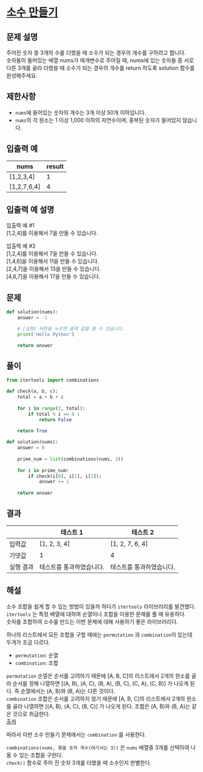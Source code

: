 # [소수 만들기](https://school.programmers.co.kr/learn/courses/30/lessons/12977)

## 문제 설명
주어진 숫자 중 3개의 수를 더했을 때 소수가 되는 경우의 개수를 구하려고 합니다.<br>
숫자들이 들어있는 배열 nums가 매개변수로 주어질 때, nums에 있는 숫자들 중 서로 다른 3개를 골라 더했을 때 소수가 되는 경우의 개수를 return 하도록 solution 함수를 완성해주세요.

## 제한사항
- `nums`에 들어있는 숫자의 개수는 3개 이상 50개 이하입니다.
- `nums`의 각 원소는 1 이상 1,000 이하의 자연수이며, 중복된 숫자가 들어있지 않습니다.

## 입출력 예
|nums|result|
|---|---|
|[1,2,3,4]|1|
|[1,2,7,6,4]|4|

## 입출력 예 설명
입출력 예 #1<br>
[1,2,4]를 이용해서 7을 만들 수 있습니다.<br>

입출력 예 #2<br>
[1,2,4]를 이용해서 7을 만들 수 있습니다.<br>
[1,4,6]을 이용해서 11을 만들 수 있습니다.<br>
[2,4,7]을 이용해서 13을 만들 수 있습니다.<br>
[4,6,7]을 이용해서 17을 만들 수 있습니다.

## 문제
```python
def solution(nums):
    answer = -1

    # [실행] 버튼을 누르면 출력 값을 볼 수 있습니다.
    print('Hello Python')

    return answer
```

## 풀이
```python
from itertools import combinations

def check(a, b, c): 
    total = a + b + c
    
    for i in range(2, total): 
        if total % i == 0 :
            return False
        
    return True 

def solution(nums):
    answer = 0
    
    prime_num = list(combinations(nums, 3))
    
    for i in prime_num: 
        if check(i[0], i[1], i[2]):
            answer += 1
            
    return answer
```

## 결과
||테스트 1|테스트 2|
|---|---|---|
|입력값|[1, 2, 3, 4]|[1, 2, 7, 6, 4]|
|기댓값|1|4|
|실행 결과|테스트를 통과하였습니다.|테스트를 통과하였습니다.|

## 해설
소수 조합을 쉽게 할 수 있는 방법이 있을까 하다가 `itertools` 라이브러리를 발견했다.<br>
`itertools` 는 특정 배열에 대하여 순열이나 조합을 이용한 문제를 풀 때 유용하다.<br>
숫자를 조합하여 소수를 만드는 이번 문제에 대해 사용하기 좋은 라이브러리다.<br>

하나의 리스트에서 모든 조합을 구할 때에는 `permutation` 과 `combination`이 있는데 두개가 조금 다르다.<br>

- `permutation`: 순열
- `combination`: 조합


`permutation` 순열은 순서를 고려하기 때문에 [A, B, C]의 리스트에서 2개의 원소를 골라 순서를 정해 나열하면
[(A, B), (A, C), (B, A), (B, C), (C, A), (C, B)] 가 나오게 된다. 즉 순열에서는 (A, B)와 (B, A)는 다른 것이다.<br>
`combination` 조합은 순서를 고려하지 않기 때문에 [A, B, C]의 리스트에서 2개의 원소를 골라 나열하면
[(A, B), (A, C), (B, C)] 가 나오게 된다. 조합은 (A, B)와 (B, A)는 같은 것으로 취급한다.<br>
[출처](https://velog.io/@dramatic/Python-permutation-combination-%EC%88%9C%EC%97%B4%EA%B3%BC-%EC%A1%B0%ED%95%A9)

따라서 이번 소수 만들기 문제에서는 `combination` 를 사용한다.

`combinations(nums, 묶을 숫자 개수(여기서는 3))` 은 `nums` 배열중 3개를 선택하여 나올 수 있는 조합을 구한다.<br>
`check()` 함수로 주어 진 숫자 3개를 더했을 때 소수인지 판별한다.
